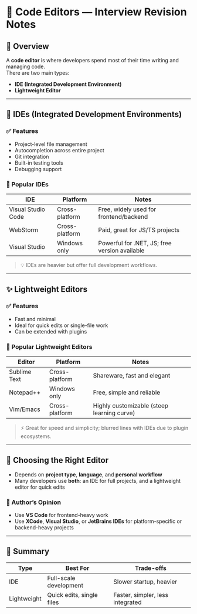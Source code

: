 # 🧠 Code Editors — Interview Revision Notes

## 📌 Overview

A **code editor** is where developers spend most of their time writing and managing code.  
There are two main types:

- **IDE (Integrated Development Environment)**
- **Lightweight Editor**

---

## 🧰 IDEs (Integrated Development Environments)

### ✅ Features

- Project-level file management
- Autocompletion across entire project
- Git integration
- Built-in testing tools
- Debugging support

### 🔧 Popular IDEs

| IDE                | Platform       | Notes                                         |
| ------------------ | -------------- | --------------------------------------------- |
| Visual Studio Code | Cross-platform | Free, widely used for frontend/backend        |
| WebStorm           | Cross-platform | Paid, great for JS/TS projects                |
| Visual Studio      | Windows only   | Powerful for .NET, JS; free version available |

> 💡 IDEs are heavier but offer full development workflows.

---

## ✨ Lightweight Editors

### ✅ Features

- Fast and minimal
- Ideal for quick edits or single-file work
- Can be extended with plugins

### 🔧 Popular Lightweight Editors

| Editor       | Platform       | Notes                                      |
| ------------ | -------------- | ------------------------------------------ |
| Sublime Text | Cross-platform | Shareware, fast and elegant                |
| Notepad++    | Windows only   | Free, simple and reliable                  |
| Vim/Emacs    | Cross-platform | Highly customizable (steep learning curve) |

> ⚡ Great for speed and simplicity; blurred lines with IDEs due to plugin ecosystems.

---

## 📝 Choosing the Right Editor

- Depends on **project type**, **language**, and **personal workflow**
- Many developers use **both**: an IDE for full projects, and a lightweight editor for quick edits

### 💬 Author’s Opinion

- Use **VS Code** for frontend-heavy work
- Use **XCode**, **Visual Studio**, or **JetBrains IDEs** for platform-specific or backend-heavy projects

---

## 🧾 Summary

| Type        | Best For                  | Trade-offs                       |
| ----------- | ------------------------- | -------------------------------- |
| IDE         | Full-scale development    | Slower startup, heavier          |
| Lightweight | Quick edits, single files | Faster, simpler, less integrated |

